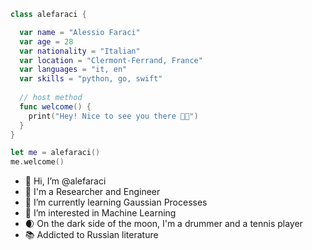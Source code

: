 ```swift
class alefaraci {

  var name = "Alessio Faraci"
  var age = 28
  var nationality = "Italian"
  var location = "Clermont-Ferrand, France"
  var languages = "it, en"
  var skills = "python, go, swift"
  
  // host method
  func welcome() {
    print("Hey! Nice to see you there 👋😊")
  }
}

let me = alefaraci()
me.welcome()
```

- 👋  Hi, I’m @alefaraci
- 🤖  I'm a Researcher and Engineer
- 🌱  I’m currently learning Gaussian Processes
- 👀  I’m interested in Machine Learning
- 🌒  On the dark side of the moon, I'm a drummer and a tennis player
- 📚  Addicted to Russian literature


<!---
alefaraci/alefaraci is a ✨ special ✨ repository because its `README.md` (this file) appears on your GitHub profile.
You can click the Preview link to take a look at your changes.
--->

